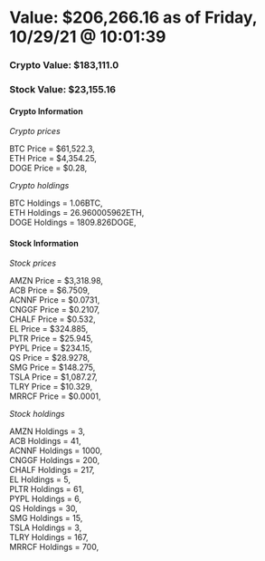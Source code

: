 # Value: $206,266.16 as of Friday, 10/29/21 @ 10:01:39 

### Crypto Value: $183,111.0

### Stock Value: $23,155.16

#### Crypto Information 
*Crypto prices* 

BTC Price = $61,522.3,  
ETH Price = $4,354.25,  
DOGE Price = $0.28,  


*Crypto holdings* 

BTC Holdings = 1.06BTC,  
ETH Holdings = 26.960005962ETH,  
DOGE Holdings = 1809.826DOGE,  


#### Stock Information 

*Stock prices* 

AMZN Price = $3,318.98,  
ACB Price = $6.7509,  
ACNNF Price = $0.0731,  
CNGGF Price = $0.2107,  
CHALF Price = $0.532,  
EL Price = $324.885,  
PLTR Price = $25.945,  
PYPL Price = $234.15,  
QS Price = $28.9278,  
SMG Price = $148.275,  
TSLA Price = $1,087.27,  
TLRY Price = $10.329,  
MRRCF Price = $0.0001,  


*Stock holdings* 

AMZN Holdings = 3,  
ACB Holdings = 41,  
ACNNF Holdings = 1000,  
CNGGF Holdings = 200,  
CHALF Holdings = 217,  
EL Holdings = 5,  
PLTR Holdings = 61,  
PYPL Holdings = 6,  
QS Holdings = 30,  
SMG Holdings = 15,  
TSLA Holdings = 3,  
TLRY Holdings = 167,  
MRRCF Holdings = 700,  


